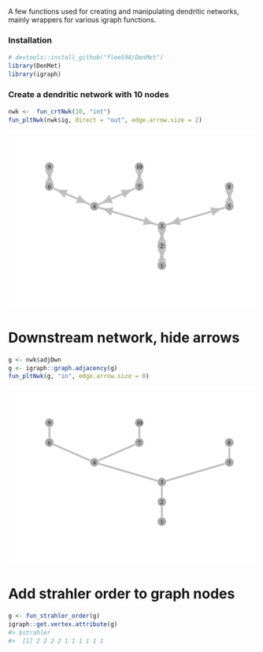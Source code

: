 
<!-- README.md is generated from README.Rmd. Please edit that file -->

<!-- badges: start -->

<!-- badges: end -->

A few functions used for creating and manipulating dendritic networks,
mainly wrappers for various igraph functions.

### Installation

``` r
# devtools::install_github("flee598/DenMet")
library(DenMet)
library(igraph)
```

### Create a dendritic network with 10 nodes

``` r
nwk <-  fun_crtNwk(10, "int")
fun_pltNwk(nwk$ig, direct = "out", edge.arrow.size = 2)
```

![](man/figures/README-unnamed-chunk-3-1.png)<!-- -->

# Downstream network, hide arrows

``` r
g <- nwk$adjDwn
g <- igraph::graph.adjacency(g)
fun_pltNwk(g, "in", edge.arrow.size = 0)
```

![](man/figures/README-unnamed-chunk-4-1.png)<!-- -->

# Add strahler order to graph nodes

``` r
g <- fun_strahler_order(g)
igraph::get.vertex.attribute(g)
#> $strahler
#>  [1] 2 2 2 2 1 1 1 1 1 1
```
